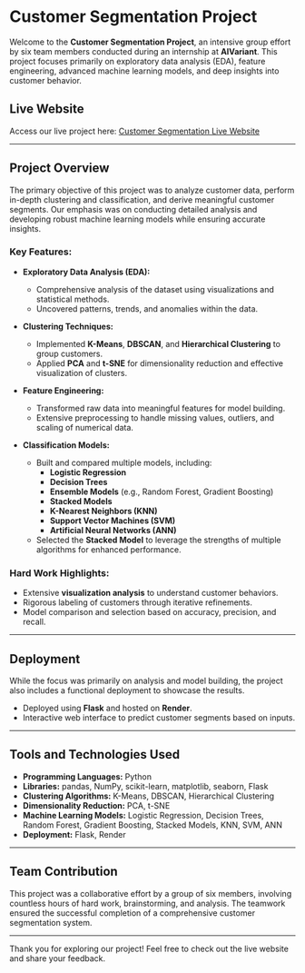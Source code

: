 # Customer Segmentation Project

Welcome to the **Customer Segmentation Project**, an intensive group effort by six team members conducted during an internship at **AIVariant**. This project focuses primarily on exploratory data analysis (EDA), feature engineering, advanced machine learning models, and deep insights into customer behavior.

## Live Website
Access our live project here: [Customer Segmentation Live Website](https://customer-segmentation-project-j6f6.onrender.com)

---

## Project Overview
The primary objective of this project was to analyze customer data, perform in-depth clustering and classification, and derive meaningful customer segments. Our emphasis was on conducting detailed analysis and developing robust machine learning models while ensuring accurate insights.

### Key Features:
- **Exploratory Data Analysis (EDA):**
  - Comprehensive analysis of the dataset using visualizations and statistical methods.
  - Uncovered patterns, trends, and anomalies within the data.

- **Clustering Techniques:**
  - Implemented **K-Means**, **DBSCAN**, and **Hierarchical Clustering** to group customers.
  - Applied **PCA** and **t-SNE** for dimensionality reduction and effective visualization of clusters.

- **Feature Engineering:**
  - Transformed raw data into meaningful features for model building.
  - Extensive preprocessing to handle missing values, outliers, and scaling of numerical data.

- **Classification Models:**
  - Built and compared multiple models, including:
    - **Logistic Regression**
    - **Decision Trees**
    - **Ensemble Models** (e.g., Random Forest, Gradient Boosting)
    - **Stacked Models**
    - **K-Nearest Neighbors (KNN)**
    - **Support Vector Machines (SVM)**
    - **Artificial Neural Networks (ANN)**
  - Selected the **Stacked Model** to leverage the strengths of multiple algorithms for enhanced performance.

### Hard Work Highlights:
- Extensive **visualization analysis** to understand customer behaviors.
- Rigorous labeling of customers through iterative refinements.
- Model comparison and selection based on accuracy, precision, and recall.

---

## Deployment
While the focus was primarily on analysis and model building, the project also includes a functional deployment to showcase the results.
- Deployed using **Flask** and hosted on **Render**.
- Interactive web interface to predict customer segments based on inputs.

---

## Tools and Technologies Used
- **Programming Languages:** Python
- **Libraries:** pandas, NumPy, scikit-learn, matplotlib, seaborn, Flask
- **Clustering Algorithms:** K-Means, DBSCAN, Hierarchical Clustering
- **Dimensionality Reduction:** PCA, t-SNE
- **Machine Learning Models:** Logistic Regression, Decision Trees, Random Forest, Gradient Boosting, Stacked Models, KNN, SVM, ANN
- **Deployment:** Flask, Render

---

## Team Contribution
This project was a collaborative effort by a group of six members, involving countless hours of hard work, brainstorming, and analysis. The teamwork ensured the successful completion of a comprehensive customer segmentation system.



---

Thank you for exploring our project! Feel free to check out the live website and share your feedback.

